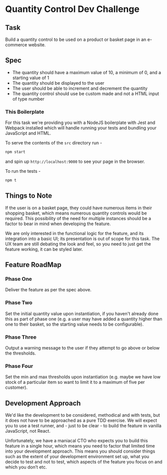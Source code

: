# Quantity Control Dev Challenge

## Task

Build a quantity control to be used on a product or basket page in an e-commerce website.

## Spec

- The quantity should have a maximum value of 10, a minimum of 0, and a starting value of 1
- The quantity should be displayed to the user
- The user should be able to increment and decrement the quantity
- The quantity control should use be custom made and not a HTML input of type number

### This Boilerplate

For this task we're providing you with a NodeJS boilerplate with Jest and Webpack installed which will handle running your tests and bundling your JavaScript and HTML.

To serve the contents of the `src` directory run -

```bash
npm start
```

and spin up `http://localhost:9000` to see your page in the browser.

To run the tests -

```bash
npm t
```

## Things to Note

If the user is on a basket page, they could have numerous items in their shopping basket, which means numerous quantity controls would be required. This possibility of the need for multiple instances should be a factor to bear in mind when developing the feature.

We are only interested in the functional logic for the feature, and its integration into a basic UI; its presentation is out of scope for this task. The UX team are still debating the look and feel, so you need to just get the feature working, it can be styled later.

## Feature RoadMap

### Phase One

Deliver the feature as per the spec above.

### Phase Two

Set the initial quantity value upon instantiation, if you haven't already done this as part of phase one (e.g. a user may have added a quantity higher than one to their basket, so the starting value needs to be configurable).

### Phase Three

Output a warning message to the user if they attempt to go above or below the thresholds.

### Phase Four

Set the min and max thresholds upon instantiation (e.g. maybe we have low stock of a particular item so want to limit it to a maximum of five per customer).

## Development Approach

We'd like the development to be considered, methodical and with tests, but it does not have to be approached as a pure TDD exercise. We will expect you to use a test runner, and - just to be clear - to build the feature in vanilla JavaScript, not React.

Unfortunately, we have a maniacal CTO who expects you to build this feature in a single hour, which means you need to factor that limited time into your development approach. This means you should consider things such as the extent of your development environment set up, what you decide to test and not to test, which aspects of the feature you focus on and which you don’t etc.
